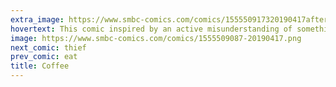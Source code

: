 ```yaml
---
extra_image: https://www.smbc-comics.com/comics/155550917320190417after.png
hovertext: This comic inspired by an active misunderstanding of something Tyler Cowen wrote.
image: https://www.smbc-comics.com/comics/1555509087-20190417.png
next_comic: thief
prev_comic: eat
title: Coffee
---
```


